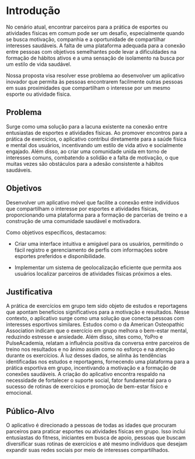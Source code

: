 # Introdução

No cenário atual, encontrar parceiros para a prática de esportes ou atividades físicas em comum pode ser um desafio, especialmente quando se busca motivação, companhia e a oportunidade de compartilhar interesses saudáveis. A falta de uma plataforma adequada para a conexão entre pessoas com objetivos semelhantes pode levar a dificuldades na formação de hábitos ativos e a uma sensação de isolamento na busca por um estilo de vida saudável.

Nossa proposta visa resolver esse problema ao desenvolver um aplicativo inovador que permita às pessoas encontrarem facilmente outras pessoas em suas proximidades que compartilham o interesse por um mesmo esporte ou atividade física.


## Problema
Surge como uma solução para a lacuna existente na conexão entre entusiastas de esportes e atividades físicas. Ao promover encontros para a prática de exercícios, o aplicativo contribui diretamente para a saúde física e mental dos usuários, incentivando um estilo de vida ativo e socialmente engajado. Além disso, ao criar uma comunidade unida em torno de interesses comuns, combatendo a solidão e a falta de motivação, o que muitas vezes são obstáculos para a adesão consistente a hábitos saudáveis.


## Objetivos

Desenvolver um aplicativo móvel que facilite a conexão entre indivíduos que compartilham o interesse por esportes e atividades físicas, proporcionando uma plataforma para a formação de parcerias de treino e a construção de uma comunidade saudável e motivadora.

Como objetivos específicos, destacamos:

- Criar uma interface intuitiva e amigável para os usuários, permitindo o fácil registro e gerenciamento de perfis com informações sobre esportes preferidos e disponibilidade.

- Implementar um sistema de geolocalização eficiente que permita aos usuários localizar parceiros de atividades físicas próximos a eles.

## Justificativa

A prática de exercícios em grupo tem sido objeto de estudos e reportagens que apontam benefícios significativos para a motivação e resultados. Nesse contexto, o aplicativo surge como uma solução que conecta pessoas com interesses esportivos similares.
Estudos como o da American Osteopathic Association indicam que o exercício em grupo melhora o bem-estar mental, reduzindo estresse e ansiedade. Além disso, sites como, YoPro e PulseAcademia, relatam a influência positiva da conversa entre parceiros de treino nos resultados e no ânimo assim como no esforço e na atenção durante os exercícios.
À luz desses dados, se alinha às tendências identificadas nos estudos e reportagens, fornecendo uma plataforma para a prática esportiva em grupo, incentivando a motivação e a formação de conexões saudáveis. A criação do aplicativo encontra respaldo na necessidade de fortalecer o suporte social, fator fundamental para o sucesso de rotinas de exercícios e promoção de bem-estar físico e emocional.


## Público-Alvo

O aplicativo é direcionado a pessoas de todas as idades que procuram parceiros para praticar esportes ou atividades físicas em grupo. Isso inclui entusiastas do fitness, iniciantes em busca de apoio, pessoas que buscam diversificar suas rotinas de exercícios e até mesmo indivíduos que desejam expandir suas redes sociais por meio de interesses compartilhados.
